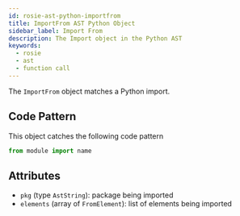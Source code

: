 ```yaml
---
id: rosie-ast-python-importfrom
title: ImportFrom AST Python Object
sidebar_label: Import From
description: The Import object in the Python AST
keywords:
  - rosie
  - ast
  - function call
---
```


The `ImportFrom` object matches a Python import.

## Code Pattern

This object catches the following code pattern

```python
from module import name
```

## Attributes

- `pkg` (type `AstString`): package being imported
- `elements` (array of `FromElement`): list of elements being imported
